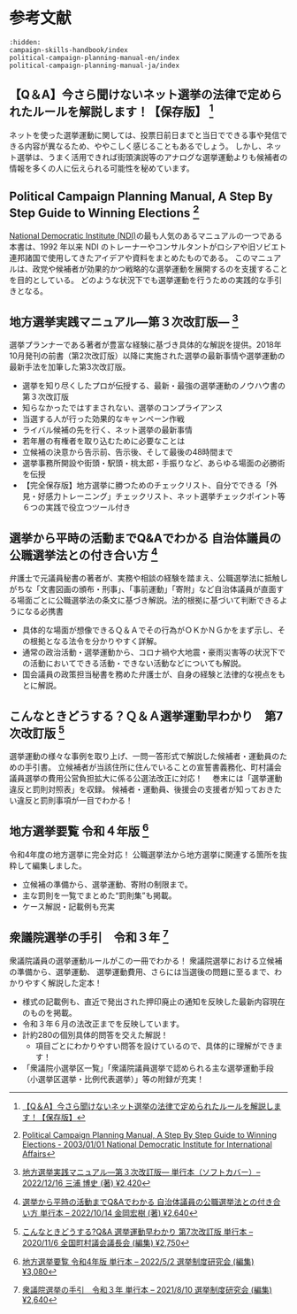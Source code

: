 # 参考文献
```{toctree}
:hidden:
campaign-skills-handbook/index
political-campaign-planning-manual-en/index
political-campaign-planning-manual-ja/index
```

## 【Q＆A】今さら聞けないネット選挙の法律で定められたルールを解説します！【保存版】 [^今さら聞けないネット選挙の法律で定められたルールを解説します]
[^今さら聞けないネット選挙の法律で定められたルールを解説します]: [【Q＆A】今さら聞けないネット選挙の法律で定められたルールを解説します！【保存版】](https://go2senkyo.com/articles/2021/06/27/60038.html)

ネットを使った選挙運動に関しては、投票日前日までと当日でできる事や発信できる内容が異なるため、ややこしく感じることもあるでしょう。
しかし、ネット選挙は、うまく活用できれば街頭演説等のアナログな選挙運動よりも候補者の情報を多くの人に伝えられる可能性を秘めています。

## Political Campaign Planning Manual, A Step By Step Guide to Winning Elections [^political-campaign-planning-manual]
[^political-campaign-planning-manual]: [Political Campaign Planning Manual, A Step By Step Guide to Winning Elections -  2003/01/01 National Democratic Institute for International Affairs](political-campaign-planning-manual-en/index)

[National Democratic Institute (NDI)](https://www.ndi.org/)の最も人気のあるマニュアルの一つである本書は、1992 年以来 NDI のトレーナーやコンサルタントがロシアや旧ソビエト連邦諸国で使用してきたアイデアや資料をまとめたものである。
このマニュアルは、政党や候補者が効果的かつ戦略的な選挙運動を展開するのを支援することを目的としている。
どのような状況下でも選挙運動を行うための実践的な手引きとなる。

## 地方選挙実践マニュアル―第３次改訂版― [^地方選挙実践マニュアル]
[^地方選挙実践マニュアル]: [地方選挙実践マニュアル―第３次改訂版― 単行本（ソフトカバー）– 2022/12/16 三浦 博史 (著) ¥2,420](https://www.amazon.co.jp/dp/4474079779)

選挙プランナーである著者が豊富な経験に基づき具体的な解説を提供。2018年10月発刊の前書（第2次改訂版）以降に実施された選挙の最新事情や選挙運動の最新手法を加筆した第3次改訂版。
- 選挙を知り尽くしたプロが伝授する、最新・最強の選挙運動のノウハウ書の第３次改訂版
- 知らなかったではすまされない、選挙のコンプライアンス
- 当選する人が行った効果的なキャンペーン作戦
- ライバル候補の先を行く、ネット選挙の最新事情
- 若年層の有権者を取り込むために必要なことは
- 立候補の決意から告示前、告示後、そして最後の48時間まで
- 選挙事務所開設や街頭・駅頭・桃太郎・手振りなど、あらゆる場面の必勝術を伝授
- 【完全保存版】地方選挙に勝つためのチェックリスト、自分でできる「外見・好感力トレーニング」チェックリスト、ネット選挙チェックポイント等６つの実践で役立つツール付き

## 選挙から平時の活動までQ&Aでわかる 自治体議員の公職選挙法との付き合い方 [^選挙から平時の活動までQ&Aでわかる]
[^選挙から平時の活動までQ&Aでわかる]: [選挙から平時の活動までQ&Aでわかる 自治体議員の公職選挙法との付き合い方 単行本 – 2022/10/14 金岡宏樹 (著) ¥2,640](https://www.amazon.co.jp/dp/4474078667)

弁護士で元議員秘書の著者が、実務や相談の経験を踏まえ、公職選挙法に抵触しがちな「文書図画の頒布・刑事」、「事前運動」「寄附」など自治体議員が直面する場面ごとに公職選挙法の条文に基づき解説。法的根拠に基づいて判断できるようになる必携書
- 具体的な場面が想像できるＱ＆Ａでその行為がＯＫかＮＧかをまず示し、その根拠となる法令を分かりやすく詳解。
- 通常の政治活動・選挙運動から、コロナ禍や大地震・豪雨災害等の状況下での活動においてできる活動・できない活動などについても解説。
- 国会議員の政策担当秘書を務めた弁護士が、自身の経験と法律的な視点をもとに解説。

## こんなときどうする？Ｑ＆Ａ選挙運動早わかり　第7次改訂版 [^こんなときどうする？Ｑ＆Ａ選挙運動早わかり]
[^こんなときどうする？Ｑ＆Ａ選挙運動早わかり]: [こんなときどうする?Q&A 選挙運動早わかり 第7次改訂版 単行本 – 2020/11/6 全国町村議会議長会 (編集) ¥2,750](https://www.amazon.co.jp/dp/4313180370)

選挙運動の様々な事例を取り上げ、一問一答形式で解説した候補者・運動員のための手引書。
立候補者が当該住所に住んでいることの宣誓書義務化、町村議会議員選挙の費用公営負担拡大に係る公選法改正に対応！　 巻末には「選挙運動違反と罰則対照表」を収録。
候補者・運動員、後援会の支援者が知っておきたい違反と罰則事項が一目でわかる！

## 地方選挙要覧 令和４年版 [^地方選挙要覧]
[^地方選挙要覧]: [地方選挙要覧 令和4年版 単行本 – 2022/5/2 選挙制度研究会 (編集) ¥3,080](https://www.amazon.co.jp/dp/4877603301)

令和4年度の地方選挙に完全対応！
公職選挙法から地方選挙に関連する箇所を抜粋して編集しました。
- 立候補の準備から、選挙運動、寄附の制限まで。
- 主な罰則を一覧でまとめた“罰則集”も掲載。
- ケース解説・記載例も充実

## 衆議院選挙の手引　令和３年 [^衆議院選挙の手引]
[^衆議院選挙の手引]: [衆議院選挙の手引　令和３年 単行本 – 2021/8/10 選挙制度研究会 (編集) ¥2,640](https://www.amazon.co.jp/dp/4324106657)

衆議院議員の選挙運動ルールがこの一冊でわかる！
衆議院選挙における立候補の準備から、選挙運動、 選挙運動費用、さらには当選後の問題に至るまで、わかりやすく解説した定本！
- 様式の記載例も、直近で発出された押印廃止の通知を反映した最新内容現在のものを掲載。
- 令和３年６月の法改正までを反映しています。
- 計約280の個別具体的問答を交えた解説！
  - 項目ごとにわかりやすい問答を設けているので、具体的に理解ができます！
- 「衆議院小選挙区一覧」「衆議院議員選挙で認められる主な選挙運動手段（小選挙区選挙・比例代表選挙）」等の附録が充実！
